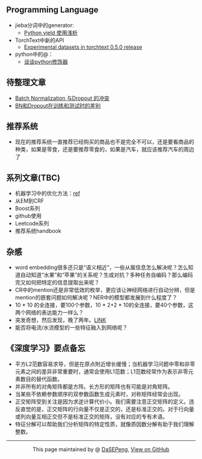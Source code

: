 ## Programming Language
- jieba分词中的generator:
  - [Python yield 使用浅析](https://www.runoob.com/w3cnote/python-yield-used-analysis.html)
- TorchText中新的API
  - [Experimental datasets in torchtext 0.5.0 release](https://github.com/pytorch/text/issues/664)
- python中的@：
  - [谈谈python修饰器](https://www.jianshu.com/p/ab702e4d4ba7)

## 待整理文章
- [Batch Normalization 与Dropout 的冲突](https://www.cnblogs.com/cbattle/p/9475361.html)
- [BN和Dropout在训练和测试时的差别](https://zhuanlan.zhihu.com/p/61725100)

## 推荐系统
- 现在的推荐系统一直推荐已经购买的商品也不是完全不可以，还是要看商品的种类，如果是零食，还是要推荐零食的，如果是汽车，就应该推荐汽车的周边了

## 系列文章(TBC)
- 机器学习中的优化方法：[ref](https://blog.csdn.net/sunflower_sara/article/details/100558156)
- 从EM到CRF
- Boost系列
- github使用
- Leetcode系列
- 推荐系统handbook

## 杂感
- word embedding很多还只是“语义相近”，一些从属信息怎么解决呢？怎么知道自动知道“水果”和“苹果”的关系呢？生成对抗？多种任务自编码？那么编码完又如何把特定的信息提取出来呢？
- CR中的mention还是非常低效的枚举，更应该让神经网络进行自动分辨，但是mention的嵌套问题如何解决呢？NER中的模型都发展到什么程度了？
- 10 * 10 的全连接，要100个参数，10 * 2+2 * 10的全连接，要40个参数，这两个网络的表达能力一样么？
- 突发奇想，然后发现，晚了两年。[LINK](https://openreview.net/forum?id=B1Yy1BxCZ)
- 能否将电流/水流模型的一些特征融入到网络呢？

## 《深度学习》要点备忘
- 平方L2范数容易求导，但是在原点附近增长缓慢；当机器学习问题中零和非零元素之间的差异非常重要时，通常会使用L1范数；L1范数经常作为表示非零元素数目的替代函数。
- 并非所有的对角矩阵都是方阵。长方形的矩阵也有可能是对角矩阵。
- 当某些不依赖参数顺序的双参数函数生成元素时，对称矩阵经常会出现。
- 正交矩阵受到关注是因为求逆计算代价小。我们需要注意正交矩阵的定义。违反直觉的是，正交矩阵的行向量不仅是正交的，还是标准正交的。对于行向量或列向量互相正交但不是标准正交的矩阵，没有对应的专有术语。
- 特征分解可以帮助我们分析矩阵的特定性质，就像质因数分解有助于我们理解整数。


-----------------------------------------------------------------------------------------

<div style="text-align:center;">
This page maintained by @ <a href="https://dasepeng.github.io/">DaSEPeng</a>, 	
<a href="https://github.com/DaSEPeng/Miscellaneous-Notes/">View on GitHub</a>
</div>
